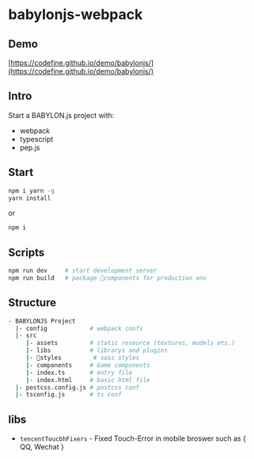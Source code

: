 # babylonjs-webpack

## Demo

[https://codefine.github.io/demo/babylonjs/](https://codefine.github.io/demo/babylonjs/)

## Intro

Start a BABYLON.js project with:

* webpack
* typescript
* pep.js

## Start

``` bash
npm i yarn -g
yarn install
```

or

``` bash
npm i
```

## Scripts

``` bash
npm run dev     # start development server
npm run build   # package components for production env
```

## Structure

``` bash
- BABYLONJS Project
  |- config            # webpack confs
  |- src
     |- assets         # static resource (textures, models ets.)
     |- libs           # librarys and plugins
     |- styles         # sass styles
     |- components     # Game components
     |- index.ts       # entry file
     |- index.html     # basic html file
  |- postcss.config.js # postcss conf
  |- tsconfig.js       # ts conf
```

## libs

* `tencentToucbhFixers` - Fixed Touch-Error in mobile broswer such as { QQ, Wechat }